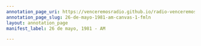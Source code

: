 ```yaml
---
annotation_page_uri: https://venceremosradio.github.io/radio-venceremos-en-espanol/annotations/26-de-mayo-1981-am-canvas-1-fmln.json
annotation_page_slug: 26-de-mayo-1981-am-canvas-1-fmln
layout: annotation_page
manifest_label: 26 de mayo, 1981 - AM

---
```

